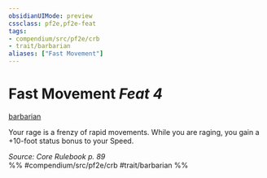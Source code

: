 ```yaml
---
obsidianUIMode: preview
cssclass: pf2e,pf2e-feat
tags:
- compendium/src/pf2e/crb
- trait/barbarian
aliases: ["Fast Movement"]
---
```

# Fast Movement  *Feat 4*  
[barbarian](../../rules/traits/barbarian.md)  


Your rage is a frenzy of rapid movements. While you are raging, you gain a +10-foot status bonus to your Speed.

*Source: Core Rulebook p. 89*  
%% #compendium/src/pf2e/crb #trait/barbarian %%